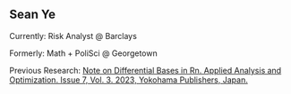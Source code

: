 ## Sean Ye

Currently: Risk Analyst @ Barclays

Formerly: Math + PoliSci @ Georgetown

Previous Research: <a href = "http://yokohamapublishers.jp/online2/opaao/vol7/p291.html"> Note on Differential Bases in Rn. Applied Analysis and Optimization. Issue 7, Vol. 3. 2023, Yokohama Publishers, Japan. </a>
